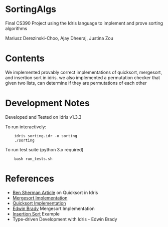 # SortingAlgs

Final CS390 Project using the Idris language to implement and prove sorting algorithms

Mariusz Derezinski-Choo, Ajay Dheeraj, Justina Zou

# Contents

We implemented provably correct implementations of quicksort, mergesort, and insertion sort in idris. we also implemented a permutation checker that given two lists, can determine if they are permutations of each other

# Development Notes

Developed and Tested on Idris v1.3.3

To run interactively:

```
    idris sorting.idr -o sorting
    ./sorting
```

To run test suite (python 3.x required)

```
    bash run_tests.sh
```

# References

-   [Ben Sherman Article](https://www.ben-sherman.net/posts/2014-09-20-quicksort-in-idris.html) on Quicksort in Idris
-   [Mergesort Implementation](https://github.com/Gwin73/idris-mergesort/blob/master/src/MergeSort.idr)
-   [Quicksort Implementation](https://gist.github.com/clayrat/ad916323a4e672c1d7dfa3a0ecf18d85#file-qsort-idr-L1)
-   [Edwin Brady](https://gist.github.com/edwinb/46da18e2fc6be3f92177ea02ea4b3a1a#file-mergesort-idr-L100) Mergesort Implementation
-   [Insertion Sort](https://github.com/davidfstr/idris-insertion-sort/blob/master/InsertionSort.idr) Example
-   Type-driven Development with Idris - Edwin Brady
